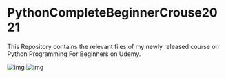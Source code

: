 # PythonCompleteBeginnerCrouse2021

This Repository contains the relevant files of my newly released course on Python Programming For Beginners on Udemy.

![img](https://imgur.com/a/QbEMVAp)
![img](http://i.imgur.com/yourfilename.png)
<blockquote class="imgur-embed-pub" lang="en" data-id="a/QbEMVAp" data-context="false" ><a href="//imgur.com/a/QbEMVAp"></a></blockquote><script async src="//s.imgur.com/min/embed.js" charset="utf-8"></script>

